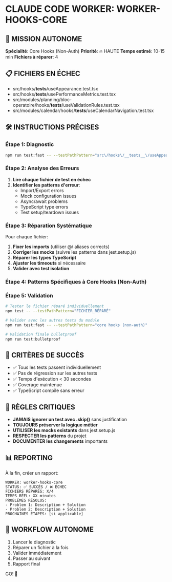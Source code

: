 # CLAUDE CODE WORKER: WORKER-HOOKS-CORE

## 🎯 MISSION AUTONOME
**Spécialité**: Core Hooks (Non-Auth)
**Priorité**: 🔥 HAUTE
**Temps estimé**: 10-15 min
**Fichiers à réparer**: 4

## 📋 FICHIERS EN ÉCHEC
- src/hooks/__tests__/useAppearance.test.tsx
- src/hooks/__tests__/usePerformanceMetrics.test.tsx
- src/modules/planning/bloc-operatoire/hooks/__tests__/useValidationRules.test.tsx
- src/modules/calendar/hooks/__tests__/useCalendarNavigation.test.tsx

## 🛠️ INSTRUCTIONS PRÉCISES

### Étape 1: Diagnostic
```bash
npm run test:fast -- --testPathPattern="src\/hooks\/__tests__\/useAppearance.test.tsx"
```

### Étape 2: Analyse des Erreurs
1. **Lire chaque fichier de test en échec**
2. **Identifier les patterns d'erreur**:
   - Import/Export errors
   - Mock configuration issues  
   - Async/await problems
   - TypeScript type errors
   - Test setup/teardown issues

### Étape 3: Réparation Systématique
Pour chaque fichier:
1. **Fixer les imports** (utiliser @/ aliases corrects)
2. **Corriger les mocks** (suivre les patterns dans jest.setup.js)
3. **Réparer les types TypeScript** 
4. **Ajuster les timeouts** si nécessaire
5. **Valider avec test isolation**

### Étape 4: Patterns Spécifiques à Core Hooks (Non-Auth)



### Étape 5: Validation
```bash
# Tester le fichier réparé individuellement
npm test -- --testPathPattern="FICHIER_RÉPARÉ"

# Valider avec les autres tests du module  
npm run test:fast -- --testPathPattern="core hooks (non-auth)"

# Validation finale bulletproof
npm run test:bulletproof
```

## 🎯 CRITÈRES DE SUCCÈS
- ✅ Tous les tests passent individuellement
- ✅ Pas de régression sur les autres tests
- ✅ Temps d'exécution < 30 secondes
- ✅ Coverage maintenue
- ✅ TypeScript compile sans erreur

## 🚨 RÈGLES CRITIQUES
- **JAMAIS ignorer un test avec .skip()** sans justification
- **TOUJOURS préserver la logique métier** 
- **UTILISER les mocks existants** dans jest.setup.js
- **RESPECTER les patterns** du projet
- **DOCUMENTER les changements** importants

## 📊 REPORTING
À la fin, créer un rapport:
```
WORKER: worker-hooks-core
STATUS: ✅ SUCCÈS / ❌ ÉCHEC
FICHIERS RÉPARÉS: X/4
TEMPS RÉEL: XX minutes
PROBLÈMES RÉSOLUS:
- Problem 1: Description + Solution
- Problem 2: Description + Solution
PROCHAINES ÉTAPES: [si applicable]
```

## 🔄 WORKFLOW AUTONOME
1. Lancer le diagnostic
2. Réparer un fichier à la fois
3. Valider immédiatement
4. Passer au suivant
5. Rapport final

GO! 🚀
